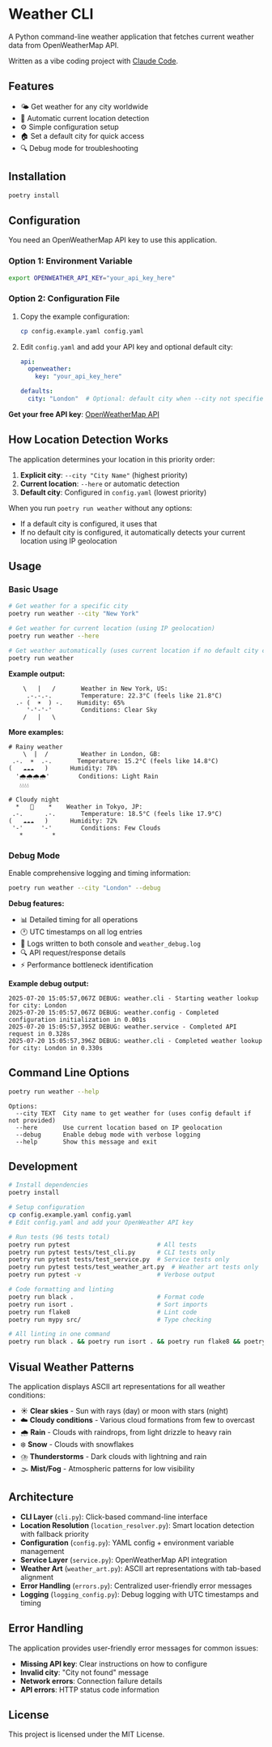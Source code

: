 # Weather CLI

A Python command-line weather application that fetches current weather data from OpenWeatherMap API.

Written as a vibe coding project with [Claude Code](https://claude.ai/code).

## Features

- 🌤️ Get weather for any city worldwide
- 📍 Automatic current location detection  
- ⚙️ Simple configuration setup
- 🏠 Set a default city for quick access
- 🔍 Debug mode for troubleshooting

## Installation

```bash
poetry install
```

## Configuration

You need an OpenWeatherMap API key to use this application.

### Option 1: Environment Variable

```bash
export OPENWEATHER_API_KEY="your_api_key_here"
```

### Option 2: Configuration File

1. Copy the example configuration:
   ```bash
   cp config.example.yaml config.yaml
   ```

2. Edit `config.yaml` and add your API key and optional default city:
   ```yaml
   api:
     openweather:
       key: "your_api_key_here"

   defaults:
     city: "London"  # Optional: default city when --city not specified
   ```

**Get your free API key**: [OpenWeatherMap API](https://openweathermap.org/api)

## How Location Detection Works

The application determines your location in this priority order:

1. **Explicit city**: `--city "City Name"` (highest priority)
2. **Current location**: `--here` or automatic detection
3. **Default city**: Configured in `config.yaml` (lowest priority)

When you run `poetry run weather` without any options:
- If a default city is configured, it uses that
- If no default city is configured, it automatically detects your current location using IP geolocation

## Usage

### Basic Usage

```bash
# Get weather for a specific city
poetry run weather --city "New York"

# Get weather for current location (using IP geolocation)
poetry run weather --here

# Get weather automatically (uses current location if no default city configured)
poetry run weather
```

**Example output:**
```
    \   |   /    	Weather in New York, US:
     .-.-.-.     	Temperature: 22.3°C (feels like 21.8°C)
  .- (  ☀️  ) -. 	Humidity: 65%
     '-'-'-'     	Conditions: Clear Sky
    /   |   \    
```

**More examples:**
```
# Rainy weather
    \  |  /      	Weather in London, GB:
 .-.  ☀️  .-.    	Temperature: 15.2°C (feels like 14.8°C)
(   ☁️☁️☁️   )   	Humidity: 78%
  '🌧️🌧️🌧️🌧️'	 	Conditions: Light Rain
   💧💧💧💧     

# Cloudy night
  *   🌙    *   	Weather in Tokyo, JP:
 .-.      .-.   	Temperature: 18.5°C (feels like 17.9°C)
(   ☁️☁️☁️   )  	Humidity: 72%
 '-'     '-'		Conditions: Few Clouds
   *        *   
```

### Debug Mode

Enable comprehensive logging and timing information:

```bash
poetry run weather --city "London" --debug
```

**Debug features:**
- 📊 Detailed timing for all operations
- 🕐 UTC timestamps on all log entries
- 📝 Logs written to both console and `weather_debug.log`
- 🔍 API request/response details
- ⚡ Performance bottleneck identification

**Example debug output:**
```
2025-07-20 15:05:57,067Z DEBUG: weather.cli - Starting weather lookup for city: London
2025-07-20 15:05:57,067Z DEBUG: weather.config - Completed configuration initialization in 0.001s
2025-07-20 15:05:57,395Z DEBUG: weather.service - Completed API request in 0.328s
2025-07-20 15:05:57,396Z DEBUG: weather.cli - Completed weather lookup for city: London in 0.330s
```

## Command Line Options

```bash
poetry run weather --help
```

```
Options:
  --city TEXT  City name to get weather for (uses config default if not provided)
  --here       Use current location based on IP geolocation
  --debug      Enable debug mode with verbose logging
  --help       Show this message and exit
```

## Development

```bash
# Install dependencies
poetry install

# Setup configuration
cp config.example.yaml config.yaml
# Edit config.yaml and add your OpenWeather API key

# Run tests (96 tests total)
poetry run pytest                        # All tests
poetry run pytest tests/test_cli.py      # CLI tests only
poetry run pytest tests/test_service.py  # Service tests only
poetry run pytest tests/test_weather_art.py  # Weather art tests only
poetry run pytest -v                     # Verbose output

# Code formatting and linting
poetry run black .                       # Format code
poetry run isort .                       # Sort imports
poetry run flake8                        # Lint code
poetry run mypy src/                     # Type checking

# All linting in one command
poetry run black . && poetry run isort . && poetry run flake8 && poetry run mypy src/
```

## Visual Weather Patterns

The application displays ASCII art representations for all weather conditions:

- ☀️ **Clear skies** - Sun with rays (day) or moon with stars (night)
- ☁️ **Cloudy conditions** - Various cloud formations from few to overcast
- 🌧️ **Rain** - Clouds with raindrops, from light drizzle to heavy rain
- ❄️ **Snow** - Clouds with snowflakes
- ⛈️ **Thunderstorms** - Dark clouds with lightning and rain
- 🌫️ **Mist/Fog** - Atmospheric patterns for low visibility

## Architecture

- **CLI Layer** (`cli.py`): Click-based command-line interface
- **Location Resolution** (`location_resolver.py`): Smart location detection with fallback priority
- **Configuration** (`config.py`): YAML config + environment variable management  
- **Service Layer** (`service.py`): OpenWeatherMap API integration
- **Weather Art** (`weather_art.py`): ASCII art representations with tab-based alignment
- **Error Handling** (`errors.py`): Centralized user-friendly error messages
- **Logging** (`logging_config.py`): Debug logging with UTC timestamps and timing

## Error Handling

The application provides user-friendly error messages for common issues:

- **Missing API key**: Clear instructions on how to configure
- **Invalid city**: "City not found" message
- **Network errors**: Connection failure details
- **API errors**: HTTP status code information

## License

This project is licensed under the MIT License.
